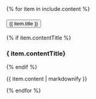 
<div class="usa-accordion usa-tabs">
    {% for item in include.content %}
        <h4 class="usa-accordion__heading">
            <button
            class="usa-accordion__button"
            aria-expanded="false"
            aria-controls="a{{forloop.index}}"
            >
                {{ item.title }}
            </button>
        </h4>
        <div id="a{{forloop.index}}" class="usa-accordion__content usa-prose">
            {% if item.contentTitle %}
            <h3>{ item.contentTitle}</h3>
            {% endif %}
            <p>
                {{ item.content | markdownify }}
            </p>
        </div>
    {% endfor %}
</div>